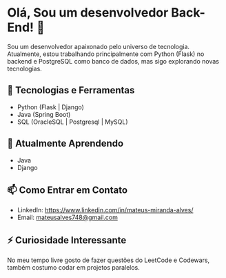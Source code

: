 # Olá, Sou um desenvolvedor Back-End! 👋
 
Sou um desenvolvedor apaixonado pelo universo de tecnologia. Atualmente, estou trabalhando principalmente com Python (Flask) no backend e PostgreSQL como banco de dados, mas sigo explorando novas tecnologias.
 
## 🔧 Tecnologias e Ferramentas
 
- Python (Flask | Django)
- Java (Spring Boot)
- SQL (OracleSQL | Postgresql | MySQL)
 
## 🌱 Atualmente Aprendendo
 
- Java
- Django
## 📫 Como Entrar em Contato
 
- LinkedIn: https://www.linkedin.com/in/mateus-miranda-alves/
- Email: mateusalves748@gmail.com
 
## ⚡ Curiosidade Interessante
 
No meu tempo livre gosto de fazer questões do LeetCode e Codewars, também costumo codar em projetos paralelos.

